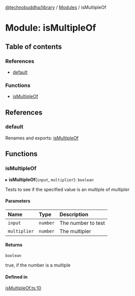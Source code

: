 [@technobuddha/library](../../README.md) / [Modules](../Modules.md) / isMultipleOf

# Module: isMultipleOf

## Table of contents

### References

- [default](isMultipleOf.md#default)

### Functions

- [isMultipleOf](isMultipleOf.md#ismultipleof)

## References

### default

Renames and exports: [isMultipleOf](isMultipleOf.md#ismultipleof)

## Functions

### isMultipleOf

▸ **isMultipleOf**(`input`, `multiplier`): `boolean`

Tests to see if the specified value is an multiple of *multipler*

#### Parameters

| Name | Type | Description |
| :------ | :------ | :------ |
| `input` | `number` | The number to test |
| `multiplier` | `number` | The multipler |

#### Returns

`boolean`

true, if the number is a multiple

#### Defined in

[isMultipleOf.ts:10](../../src/isMultipleOf.ts#L10)
